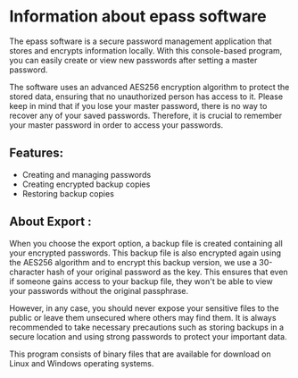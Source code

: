 
# Information about epass software

The epass software is a secure password management application that stores and encrypts information locally. With this console-based program, you can easily create or view new passwords after setting a master password.

The software uses an advanced AES256 encryption algorithm to protect the stored data, ensuring that no unauthorized person has access to it. Please keep in mind that if you lose your master password, there is no way to recover any of your saved passwords. Therefore, it is crucial to remember your master password in order to access your passwords.

## Features:

- Creating and managing passwords
- Creating encrypted backup copies
- Restoring backup copies

## About Export :

When you choose the export option, a backup file is created containing all your encrypted passwords. This backup file is also encrypted again using the AES256 algorithm and to encrypt this backup version, we use a 30-character hash of your original password as the key.
This ensures that even if someone gains access to your backup file, they won't be able to view your passwords without the original passphrase.

However, in any case, you should never expose your sensitive files to the public or leave them unsecured where others may find them. It is always recommended to take necessary precautions such as storing backups in a secure location and using strong passwords to protect your important data.

This program consists of binary files that are available for download on Linux and Windows operating systems.



